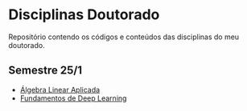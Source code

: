 # Disciplinas Doutorado
Repositório contendo os códigos e conteúdos das disciplinas do meu doutorado.

## Semestre 25/1

- [Álgebra Linear Aplicada](./AlgebraLinear/README.md)
- [Fundamentos de Deep Learning](./DeepLearning/README.md)
